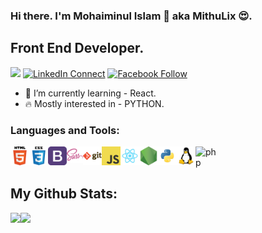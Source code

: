 ### Hi there. I'm Mohaiminul Islam 👋 aka MithuLix 😍.
## Front End Developer.
![](https://visitor-badge.laobi.icu/badge?page_id=mohaiminulIslam.MithuLix) [![LinkedIn Connect](https://img.shields.io/badge/%20-Connect-black?color=14171A&labelColor=212121&logo=linkedin&logoColor=ffffff)](https://www.linkedin.com/in/mohaiminul-islam-mithu/) 
[![Facebook Follow](https://img.shields.io/badge/%20-Follow-black?color=14171A&labelColor=1976d2&logo=facebook&logoColor=ffffff)](https://www.facebook.com/mohaiminulislam.mithu/)

- 🌱 I’m currently learning - React.
- 🔥 Mostly interested in - PYTHON.

 
### Languages and Tools:
<p>
<img align="left" alt="HTML5" width="30px" margin="30px"  src="https://raw.githubusercontent.com/github/explore/80688e429a7d4ef2fca1e82350fe8e3517d3494d/topics/html/html.png" />

<img align="left" alt="CSS3" width="30px" margin="30px"  src="https://raw.githubusercontent.com/github/explore/80688e429a7d4ef2fca1e82350fe8e3517d3494d/topics/css/css.png" />

<img align="left" alt="Bootstrap" width="30px" margin="30px"   src="https://raw.githubusercontent.com/github/explore/80688e429a7d4ef2fca1e82350fe8e3517d3494d/topics/bootstrap/bootstrap.png" />

<img align="left" alt="Sass" width="26px" src="https://raw.githubusercontent.com/github/explore/80688e429a7d4ef2fca1e82350fe8e3517d3494d/topics/sass/sass.png" />

<img align="left" alt="Git" width="30px" margin="30px"  src="https://raw.githubusercontent.com/github/explore/80688e429a7d4ef2fca1e82350fe8e3517d3494d/topics/git/git.png" />

<img align="left" alt="JavaScript" width="30px" margin="30px"  src="https://raw.githubusercontent.com/github/explore/80688e429a7d4ef2fca1e82350fe8e3517d3494d/topics/javascript/javascript.png" />

<img align="left" alt="React" width="30px" margin="30px"  src="https://raw.githubusercontent.com/github/explore/80688e429a7d4ef2fca1e82350fe8e3517d3494d/topics/react/react.png" />

<img align="left" alt="Node.js" width="30px" margin="30px"  src="https://raw.githubusercontent.com/github/explore/80688e429a7d4ef2fca1e82350fe8e3517d3494d/topics/nodejs/nodejs.png" />

<img align="left" alt="Python" width="30px" margin="30px"  src="https://raw.githubusercontent.com/github/explore/80688e429a7d4ef2fca1e82350fe8e3517d3494d/topics/python/python.png" />

<img  align="left" alt="linux" width="30px" margin="30px"  src="https://raw.githubusercontent.com/github/explore/80688e429a7d4ef2fca1e82350fe8e3517d3494d/topics/linux/linux.png" />

<img align="left" alt="php" width="40px" margin-top="30px"  src="https://s3-ap-southeast-1.amazonaws.com/content-ewns/images/blogimages/5ce444c78d5dbc0ce09c8f7c.png"/>


</p>

<br /><br />

## My Github Stats:

<div>
<a href="https://readme-stats-cfgj2cxdy.vercel.app/api?username=MithuLix&count_private=true&show_icons=true&theme=tokyonight ">
  <img  align="left" src="https://readme-stats-cfgj2cxdy.vercel.app/api?username=MithuLix&count_private=true&show_icons=true&theme=tokyonight " />
</a>

<a href="https://readme-stats-cfgj2cxdy.vercel.app/api/top-langs/?username=MithuLix&hide=php&theme=tokyonight ">
  <img align="left" src="https://readme-stats-cfgj2cxdy.vercel.app/api/top-langs/?username=MithuLix&hide=php&theme=tokyonight " />
</a>

</div>
